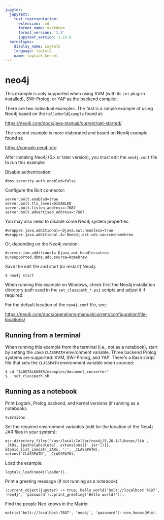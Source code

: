 ```yaml
---
jupyter:
  jupytext:
    text_representation:
      extension: .md
      format_name: markdown
      format_version: '1.3'
      jupytext_version: 1.16.6
  kernelspec:
    display_name: Logtalk
    language: logtalk
    name: logtalk_kernel
---
```


<!--
________________________________________________________________________

This file is part of Logtalk <https://logtalk.org/>  
SPDX-FileCopyrightText: 1998-2025 Paulo Moura <pmoura@logtalk.org>  
SPDX-License-Identifier: Apache-2.0

Licensed under the Apache License, Version 2.0 (the "License");
you may not use this file except in compliance with the License.
You may obtain a copy of the License at

    http://www.apache.org/licenses/LICENSE-2.0

Unless required by applicable law or agreed to in writing, software
distributed under the License is distributed on an "AS IS" BASIS,
WITHOUT WARRANTIES OR CONDITIONS OF ANY KIND, either express or implied.
See the License for the specific language governing permissions and
limitations under the License.
________________________________________________________________________
-->

# neo4j

This example is only supported when using XVM (with its `jni` plug-in
installed), SWI-Prolog, or YAP as the backend compiler.

There are two individual examples. The first is a simple example of using
Neo4j based on the `HelloWorldExample` found at:

https://neo4j.com/docs/java-manual/current/get-started/

The second example is more elaborated and based on Neo4j example found at:

https://console.neo4j.org

After instaling Neo4j (5.x or later version), you must edit the `neo4j.conf`
file to run this example:

Disable authentication:

```text
dbms.security.auth_enabled=false
```

Configure the Bolt connector:

```text
server.bolt.enabled=true
server.bolt.tls_level=DISABLED
server.bolt.listen_address=:7687
server.bolt.advertised_address=:7687
```

You may also need to disable some Neo4j system properties:

```text
#wrapper.java.additional=-Djava.awt.headless=true
#wrapper.java.additional.4=-Dneo4j.ext.udc.source=homebrew
```

Or, depending on the Neo4j version:

```text
#server.jvm.additional=-Djava.awt.headless=true-Dunsupported.dbms.udc.source=homebrew
```

Save the edit file and start (or restart) Neo4j:

```text
$ neo4j start
```

When running this example on Windows, check first the Neo4j installation
directory path used in the `set_classpath_*.ps1` scripts and adjust it if
required.

For the default location of the `neo4j.conf` file, see:

https://neo4j.com/docs/operations-manual/current/configuration/file-locations/

## Running from a terminal

When running this example from the terminal (i.e., not as a notebook),
start by setting the Java `CLASSPATH` environment variable. Three backend
Prolog systems are supported: XVM, SWI-Prolog, and YAP. There's a Bash
script file that sets the `CLASSPATH` environment variable when sourced:

```text
$ cd "$LOGTALKUSER/examples/document_converter"
$ . set_classpath.sh
```

## Running as a notebook

Print Logtalk, Prolog backend, and kernel versions (if running as a notebook):

```logtalk
%versions
```

Set the required environment variables (edit for the location of the Neo4j JAR files in your system):

```logtalk
os::directory_files('/usr/local/Cellar/neo4j/5.26.1/libexec/lib', _JARs, [paths(absolute), extensions(['.jar'])]),
atomic_list_concat(_JARs, ':', _CLASSPATH),
setenv('CLASSPATH', _CLASSPATH).
```

Load the example:

```logtalk
logtalk_load(neo4j(loader)).
```

Print a greeting message (if not running as a notebook):

```logtalk
(current_object(jupyter) -> true; hello_world('bolt://localhost:7687', 'neo4j', 'password')::print_greeting('Hello world!')).
```

<!--
Hello world!, from node 0

true.
-->

Find the people Neo knows in the Matrix:

```logtalk
matrix('bolt://localhost:7687', 'neo4j', 'password')::neo_knows(Who).
```

<!--
Who = ['Agent Smith', 'Cypher', 'Morpheus', 'Trinity'].
-->

